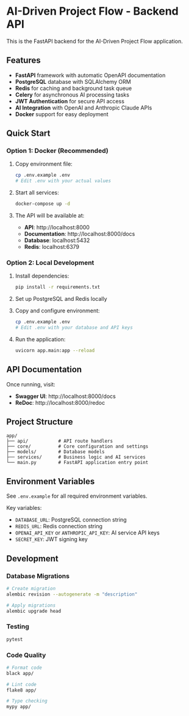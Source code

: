 # AI-Driven Project Flow - Backend API

This is the FastAPI backend for the AI-Driven Project Flow application.

## Features

- **FastAPI** framework with automatic OpenAPI documentation
- **PostgreSQL** database with SQLAlchemy ORM
- **Redis** for caching and background task queue
- **Celery** for asynchronous AI processing tasks
- **JWT Authentication** for secure API access
- **AI Integration** with OpenAI and Anthropic Claude APIs
- **Docker** support for easy deployment

## Quick Start

### Option 1: Docker (Recommended)

1. Copy environment file:
   ```bash
   cp .env.example .env
   # Edit .env with your actual values
   ```

2. Start all services:
   ```bash
   docker-compose up -d
   ```

3. The API will be available at:
   - **API**: http://localhost:8000
   - **Documentation**: http://localhost:8000/docs
   - **Database**: localhost:5432
   - **Redis**: localhost:6379

### Option 2: Local Development

1. Install dependencies:
   ```bash
   pip install -r requirements.txt
   ```

2. Set up PostgreSQL and Redis locally

3. Copy and configure environment:
   ```bash
   cp .env.example .env
   # Edit .env with your database and API keys
   ```

4. Run the application:
   ```bash
   uvicorn app.main:app --reload
   ```

## API Documentation

Once running, visit:
- **Swagger UI**: http://localhost:8000/docs
- **ReDoc**: http://localhost:8000/redoc

## Project Structure

```
app/
├── api/           # API route handlers
├── core/          # Core configuration and settings
├── models/        # Database models
├── services/      # Business logic and AI services
└── main.py        # FastAPI application entry point
```

## Environment Variables

See `.env.example` for all required environment variables.

Key variables:
- `DATABASE_URL`: PostgreSQL connection string
- `REDIS_URL`: Redis connection string
- `OPENAI_API_KEY` or `ANTHROPIC_API_KEY`: AI service API keys
- `SECRET_KEY`: JWT signing key

## Development

### Database Migrations

```bash
# Create migration
alembic revision --autogenerate -m "description"

# Apply migrations
alembic upgrade head
```

### Testing

```bash
pytest
```

### Code Quality

```bash
# Format code
black app/

# Lint code
flake8 app/

# Type checking
mypy app/
```
